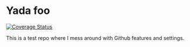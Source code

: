 # Yada foo

[![Coverage Status](https://coveralls.io/repos/github/fvdm/foobar/badge.svg?branch=main)](https://coveralls.io/github/fvdm/foobar?branch=main)

This is a test repo where I mess around with
Github features and settings.
